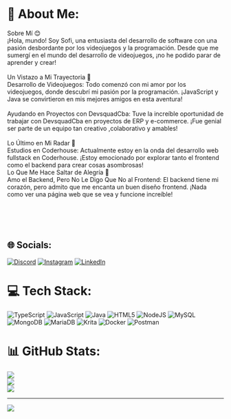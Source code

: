 # 💫 About Me:
Sobre Mí 😊<br>¡Hola, mundo! Soy Sofi, una entusiasta del desarrollo de software con una pasión desbordante por los videojuegos y la programación. Desde que me sumergí en el mundo del desarrollo de videojuegos, ¡no he podido parar de aprender y crear!<br><br>Un Vistazo a Mi Trayectoria 🚀<br>Desarrollo de Videojuegos: Todo comenzó con mi amor por los videojuegos, donde descubrí mi pasión por la programación. ¡JavaScript y Java se convirtieron en mis mejores amigos en esta aventura!<br><br>Ayudando en Proyectos con DevsquadCba: Tuve la increíble oportunidad de trabajar con DevsquadCba en proyectos de ERP y e-commerce. ¡Fue genial ser parte de un equipo tan creativo ,colaborativo y amables!<br><br>Lo Último en Mi Radar 🎯<br>Estudios en Coderhouse: Actualmente estoy en la onda del desarrollo web fullstack en Coderhouse. ¡Estoy emocionado por explorar tanto el frontend como el backend para crear cosas asombrosas!<br>Lo Que Me Hace Saltar de Alegría 🌟<br>Amo el Backend, Pero No Le Digo Que No al Frontend: El backend tiene mi corazón, pero admito que me encanta un buen diseño frontend. ¡Nada como ver una página web que se vea y funcione increíble!<br><br><br><br><br>


## 🌐 Socials:
[![Discord](https://img.shields.io/badge/Discord-%237289DA.svg?logo=discord&logoColor=white)](https://discord.gg/merlin.sofi) [![Instagram](https://img.shields.io/badge/Instagram-%23E4405F.svg?logo=Instagram&logoColor=white)](https://instagram.com/https://www.instagram.com/mist.code/) [![LinkedIn](https://img.shields.io/badge/LinkedIn-%230077B5.svg?logo=linkedin&logoColor=white)](https://linkedin.com/in/https://www.linkedin.com/in/sofiadelmarferrarottiblasco/) 

# 💻 Tech Stack:
![TypeScript](https://img.shields.io/badge/typescript-%23007ACC.svg?style=for-the-badge&logo=typescript&logoColor=white) ![JavaScript](https://img.shields.io/badge/javascript-%23323330.svg?style=for-the-badge&logo=javascript&logoColor=%23F7DF1E) ![Java](https://img.shields.io/badge/java-%23ED8B00.svg?style=for-the-badge&logo=openjdk&logoColor=white) ![HTML5](https://img.shields.io/badge/html5-%23E34F26.svg?style=for-the-badge&logo=html5&logoColor=white) ![NodeJS](https://img.shields.io/badge/node.js-6DA55F?style=for-the-badge&logo=node.js&logoColor=white) ![MySQL](https://img.shields.io/badge/mysql-%2300000f.svg?style=for-the-badge&logo=mysql&logoColor=white) ![MongoDB](https://img.shields.io/badge/MongoDB-%234ea94b.svg?style=for-the-badge&logo=mongodb&logoColor=white) ![MariaDB](https://img.shields.io/badge/MariaDB-003545?style=for-the-badge&logo=mariadb&logoColor=white) ![Krita](https://img.shields.io/badge/Krita-203759?style=for-the-badge&logo=krita&logoColor=EEF37B) ![Docker](https://img.shields.io/badge/docker-%230db7ed.svg?style=for-the-badge&logo=docker&logoColor=white) ![Postman](https://img.shields.io/badge/Postman-FF6C37?style=for-the-badge&logo=postman&logoColor=white)
# 📊 GitHub Stats:
![](https://github-readme-stats.vercel.app/api?username=sofiferrarotti&theme=radical&hide_border=false&include_all_commits=false&count_private=false)<br/>
![](https://github-readme-streak-stats.herokuapp.com/?user=sofiferrarotti&theme=radical&hide_border=false)<br/>
![](https://github-readme-stats.vercel.app/api/top-langs/?username=sofiferrarotti&theme=radical&hide_border=false&include_all_commits=false&count_private=false&layout=compact)

---
[![](https://visitcount.itsvg.in/api?id=sofiferrarotti&icon=0&color=0)](https://visitcount.itsvg.in)

<!-- Proudly created with GPRM ( https://gprm.itsvg.in ) -->
